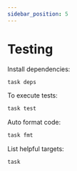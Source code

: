 ```yaml
---
sidebar_position: 5
---
```


# Testing

Install dependencies:

```bash
task deps
```

To execute tests:

```bash
task test
```

Auto format code:

```bash
task fmt
```

List helpful targets:

```bash
task
```

